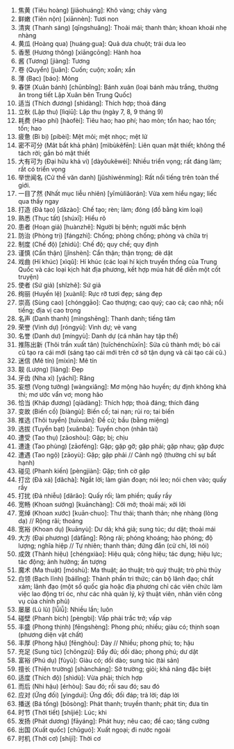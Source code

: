1. 焦黄 (Tiêu hoàng) [jiāohuáng]: Khô vàng; cháy vàng
2. 鲜嫩 (Tiên nộn) [xiānnèn]: Tươi non
3. 清爽 (Thanh sảng) [qīngshuǎng]: Thoải mái; thanh thản; khoan khoái nhẹ nhàng
4. 黄瓜 (Hoàng qua) [huáng·gua]: Quả dưa chuột; trái dưa leo
5. 香葱 (Hương thông) [xiāngcōng]: Hành hoa
6. 酱 (Tương) [jiàng]: Tương
7. 卷 (Quyển) [juǎn]: Cuốn; cuộn; xoắn; xắn
8. 薄 (Bạc) [báo]: Mỏng
9. 春饼 (Xuân bánh) [chūnbǐng]: Bánh xuân (loại bánh màu trắng, thường ăn trong tiết Lập Xuân bên Trung Quốc)
10. 适当 (Thích đương) [shìdàng]: Thích hợp; thoả đáng
11. 立秋 (Lập thu) [lìqiū]: Lập thu (ngày 7, 8, 9 tháng 9)
12. 耗费 (Hao phí) [hàofèi]: Tiêu hao; hao phí; hao mòn; tổn hao; hao tốn; tốn; hao
13. 疲惫 (Bì bị) [píbèi]: Mệt mỏi; mệt nhọc; mệt lử
14. 密不可分 (Mât bất khả phân) [mìbùkěfēn]: Liên quan mật thiết; không thể tách rời; gắn bó mật thiết
15. 大有可为 (Đại hữu khả vi) [dàyǒukěwéi]: Nhiều triển vọng; rất đáng làm; rất có triển vọng
16. 举世闻名 (Cử thế văn danh) [jǔshìwénmíng]: Rất nổi tiếng trên toàn thế giới.
17. 一目了然 (Nhất mục liễu nhiên) [yīmùliǎorán]: Vừa xem hiểu ngay; liếc qua thấy ngay
18. 打造 (Đả tạo) [dǎzào]: Chế tạo; rèn; làm; đóng (đồ bằng kim loại)
19. 熟悉 (Thục tất) [shúxī]: Hiểu rõ
20. 患者 (Hoạn giả) [huànzhě]: Người bị bệnh; người mắc bệnh
21. 防治 (Phòng trị) [fángzhì]: Chống; phòng chống; phòng và chữa trị
22. 制度 (Chế độ) [zhìdù]: Chế độ; quy chế; quy định
23. 谨慎 (Cẩn thận) [jǐnshèn]: Cẩn thận; thận trọng; dè dặt
24. 戏曲 (Hí khúc) [xìqǔ]: Hí khúc (các loại hí kịch truyền thống của Trung Quốc và các loại kịch hát địa phương, kết hợp múa hát để diễn một cốt truyện)
25. 使者 (Sứ giả) [shǐzhě]: Sứ giả
26. 绚丽 (Huyến lệ) [xuànlì]: Rực rỡ tươi đẹp; sáng đẹp
27. 崇高 (Sùng cao) [chónggāo]: Cao thượng; cao quý; cao cả; cao nhã; nổi tiếng; địa vị cao trọng
28. 名声 (Danh thanh) [mìngshēng]: Thanh danh; tiếng tăm
29. 荣誉 (Vinh dự) [róngyù]: Vinh dự; vẻ vang
30. 名誉 (Danh dư) [míngyù]: Danh dự (cá nhân hay tập thể)
31. 推陈出新 (Thôi trần xuất tân) [tuīchénchūxīn]: Sửa cũ thành mới; bỏ cái cũ tạo ra cái mới (sáng tạo cái mới trên cở sở tận dụng và cải tạo cái cũ.)
32. 迷信 (Mê tín) [míxìn]: Mê tín
33. 靓 (Lượng) [liàng]: Đẹp
34. 牙齿 (Nha xỉ) [yáchǐ]: Răng
35. 妄想 (Vọng tưởng) [wàngxiǎng]: Mơ mộng hão huyền; dự định không khả thi; mơ ước vẩn vơ; mong hão
36. 恰当 (Kháp đương) [qiàdàng]: Thích hợp; thoả đáng; thích đáng
37. 变故 (Biến cố) [biàngù]: Biến cố; tai nạn; rủi ro; tai biến
38. 推选 (Thôi tuyển) [tuīxuǎn]: Đề cử; bầu (bằng miệng)
39. 选拔 (Tuyển bạt) [xuǎnbá]: Tuyển chọn (nhân tài)
40. 遭受 (Tao thụ) [zāoshòu]: Gặp; bị; chịu
41. 遭逢 (Tao phùng) [zāoféng]: Gặp; gặp gỡ; gặp phải; gặp nhau; gặp được
42. 遭遇 (Tao ngộ) [zāoyù]: Gặp; gặp phải // Cảnh ngộ (thường chỉ sự bất hạnh)
43. 碰见 (Phanh kiến) [pèngjiàn]: Gặp; tình cờ gặp
44. 打岔 (Đả xá) [dǎchà]: Ngắt lời; làm gián đoạn; nói leo; nói chen vào; quấy rầy
45. 打扰 (Đả nhiễu) [dǎrǎo]: Quấy rối; làm phiền; quấy rầy
46. 宽畅 (Khoan sướng) [kuānchàng]: Cởi mở; thoải mái; xởi lởi
47. 宽绰 (Khoan xước) [kuān·chuo]: Thư thái; thanh thản; nhẹ nhàng (lòng dạ) // Rộng rãi; thoáng
48. 宽裕 (Khoan dụ) [kuānyù]: Dư dả; khá giả; sung túc; dư dật; thoải mái
49. 大方 (Đại phương) [dàfāng]: Rộng rãi; phóng khoáng; hào phóng; độ lượng; nghĩa hiệp // Tự nhiên; thanh thản; đứng đắn (cử chỉ, lời nói)
50. 成效 (Thành hiệu) [chéngxiào]: Hiệu quả; công hiệu; tác dụng; hiệu lực; tác động; ảnh hưởng; ấn tượng
51. 魔术 (Ma thuật) [móshù]: Ma thuật; ảo thuật; trò quỷ thuật; trò phù thủy
52. 白领 (Bạch lĩnh) [báilǐng]: Thành phần tri thức; cán bộ lãnh đạo; chất xám; lãnh đạo (một số quốc gia hoặc địa phương chỉ các viên chức làm việc lao động trí óc, như các nhà quản lý, kỹ thuật viên, nhân viên công vụ của chính phủ)
53. 屡屡 (Lũ lũ) [lǚlǚ]: Nhiều lần; luôn
54. 碰壁 (Phanh bích) [pèngbì]: Vấp phải trắc trở; vấp váp
55. 丰盛 (Phong thịnh) [fēngshèng]: Phong phú; nhiều; giàu có; thịnh soạn (phương diện vật chất)
56. 丰厚 (Phong hậu) [fēnghòu]: Dày // Nhiều; phong phú; to; hậu
57. 充足 (Sung túc) [chōngzú]: Đầy đủ; dồi dào; phong phú; dư dật
58. 富裕 (Phú dụ) [fùyù]: Giàu có; dồi dào; sung túc (tài sản)
59. 擅长 (Thiện trường) [shàncháng]: Sở trường; giỏi; khả năng đặc biệt
60. 适度 (Thích độ) [shìdù]: Vừa phải; thích hợp
61. 而后 (Nhi hậu) [érhòu]: Sau đó; rồi sau đó; sau đó
62. 应对 (Ứng đối) [yìngduì]: Ứng đối; đối đáp; trả lời; đáp lời
63. 播送 (Bá tống) [bōsòng]: Phát thanh; truyền thanh; phát tin; đưa tin
64. 时节 (Thời tiết) [shíjié]: Lúc; khi
65. 发扬 (Phát dương) [fāyáng]: Phát huy; nêu cao; đề cao; tăng cường
66. 出国 (Xuất quốc) [chūguó]: Xuất ngoại; đi nước ngoài
67. 时机 (Thời cơ) [shíjī]: Thời cơ